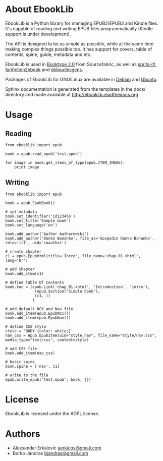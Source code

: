 About EbookLib
==============

EbookLib is a Python library for managing EPUB2/EPUB3 and Kindle files. It's capable of reading and writing EPUB files programmatically (Kindle support is under development).

The API is designed to be as simple as possible, while at the same time making complex things possible too.  It has support for covers, table of contents, spine, guide, metadata and etc.

EbookLib is used in [Booktype 2.0](https://github.com/sourcefabric/Booktype/) from Sourcefabric, as well as [sprits-it!](https://github.com/the-happy-hippo/sprits-it), [fanfiction2ebook](https://github.com/ltouroumov/fanfiction2ebook) and [deboutlesgens](https://github.com/vjousse/deboutlesgens). 

Packages of EbookLib for GNU/Linux are available in [Debian](https://packages.debian.org/sid/python-ebooklib) and [Ubuntu](http://packages.ubuntu.com/utopic/python-ebooklib). 

Sphinx documentation is generated from the templates in the docs/ directory and made available at http://ebooklib.readthedocs.org

Usage
=====

Reading
-------

    from ebooklib import epub

    book = epub.read_epub('test.epub')

    for image in book.get_items_of_type(epub.ITEM_IMAGE):
        print image

Writing
-------

    from ebooklib import epub

    book = epub.EpubBook()

    # set metadata
    book.set_identifier('id123456')
    book.set_title('Sample book')
    book.set_language('en')

    book.add_author('Author Authorowski')
    book.add_author('Danko Bananko', file_as='Gospodin Danko Bananko', role='ill', uid='coauthor')

    # create chapter
    c1 = epub.EpubHtml(title='Intro', file_name='chap_01.xhtml', lang='hr')

    # add chapter
    book.add_item(c1)

    # define Table Of Contents
    book.toc = (epub.Link('chap_01.xhtml', 'Introduction', 'intro'),
                 (epub.Section('Simple book'),
                 (c1, ))
                )

    # add default NCX and Nav file
    book.add_item(epub.EpubNcx())
    book.add_item(epub.EpubNav())

    # define CSS style
    style = 'BODY {color: white;}'
    nav_css = epub.EpubItem(uid="style_nav", file_name="style/nav.css", media_type="text/css", content=style)

    # add CSS file
    book.add_item(nav_css)

    # basic spine
    book.spine = ['nav', c1]

    # write to the file
    epub.write_epub('test.epub', book, {})



License
=======

EbookLib is licensed under the AGPL license.


Authors
=======
* Aleksandar Erkalovic <aerkalov@gmail.com>
* Borko Jandras <bjandras@gmail.com>




